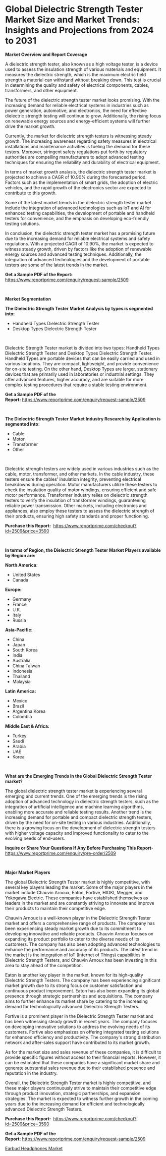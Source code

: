 <p><h1>Global Dielectric Strength Tester Market Size and Market Trends: Insights and Projections from 2024 to 2031</h1></p><p><strong>Market Overview and Report Coverage</strong></p>
<p><p>A dielectric strength tester, also known as a high voltage tester, is a device used to assess the insulation strength of various materials and equipment. It measures the dielectric strength, which is the maximum electric field strength a material can withstand without breaking down. This test is crucial in determining the quality and safety of electrical components, cables, transformers, and other equipment.</p><p>The future of the dielectric strength tester market looks promising. With the increasing demand for reliable electrical systems in industries such as power generation, automotive, and electronics, the need for effective dielectric strength testing will continue to grow. Additionally, the rising focus on renewable energy sources and energy-efficient systems will further drive the market growth.</p><p>Currently, the market for dielectric strength testers is witnessing steady growth. The increasing awareness regarding safety measures in electrical installations and maintenance activities is fueling the demand for these testers. Moreover, stringent safety regulations put forth by regulatory authorities are compelling manufacturers to adopt advanced testing techniques for ensuring the reliability and durability of electrical equipment.</p><p>In terms of market growth analysis, the dielectric strength tester market is projected to achieve a CAGR of 10.90% during the forecasted period. Factors such as the implementation of smart grids, the adoption of electric vehicles, and the rapid growth of the electronics sector are expected to contribute to this growth.</p><p>Some of the latest market trends in the dielectric strength tester market include the integration of advanced technologies such as IoT and AI for enhanced testing capabilities, the development of portable and handheld testers for convenience, and the emphasis on developing eco-friendly testing solutions.</p><p>In conclusion, the dielectric strength tester market has a promising future due to the increasing demand for reliable electrical systems and safety regulations. With a projected CAGR of 10.90%, the market is expected to witness steady growth, driven by factors like the adoption of renewable energy sources and advanced testing techniques. Additionally, the integration of advanced technologies and the development of portable testers are some of the latest trends in the market.</p></p>
<p><strong>Get a Sample PDF of the Report:</strong> <a href="https://www.reportprime.com/enquiry/request-sample/2509">https://www.reportprime.com/enquiry/request-sample/2509</a></p>
<p>&nbsp;</p>
<p><strong>Market Segmentation</strong></p>
<p><strong>The Dielectric Strength Tester Market Analysis by types is segmented into:</strong></p>
<p><ul><li>Handheld Types Dielectric Strength Tester</li><li>Desktop Types Dielectric Strength Tester</li></ul></p>
<p>&nbsp;</p>
<p><p>Dielectric Strength Tester market is divided into two types: Handheld Types Dielectric Strength Tester and Desktop Types Dielectric Strength Tester. Handheld Types are portable devices that can be easily carried and used in various locations. They are compact, lightweight, and provide convenience for on-site testing. On the other hand, Desktop Types are larger, stationary devices that are primarily used in laboratories or industrial settings. They offer advanced features, higher accuracy, and are suitable for more complex testing procedures that require a stable testing environment.</p></p>
<p><strong>Get a Sample PDF of the Report:</strong>&nbsp;<a href="https://www.reportprime.com/enquiry/request-sample/2509">https://www.reportprime.com/enquiry/request-sample/2509</a></p>
<p>&nbsp;</p>
<p><strong>The Dielectric Strength Tester Market Industry Research by Application is segmented into:</strong></p>
<p><ul><li>Cable</li><li>Motor</li><li>Transformer</li><li>Other</li></ul></p>
<p>&nbsp;</p>
<p><p>Dielectric strength testers are widely used in various industries such as the cable, motor, transformer, and other markets. In the cable industry, these testers ensure the cables' insulation integrity, preventing electrical breakdowns during operation. Motor manufacturers utilize these testers to check the insulation quality of motor windings, ensuring efficient and safe motor performance. Transformer industry relies on dielectric strength testers to verify the insulation of transformer windings, guaranteeing reliable power transmission. Other markets, including electronics and appliances, also employ these testers to assess the dielectric strength of their products, ensuring high safety standards and proper functioning.</p></p>
<p><strong>Purchase this Report:</strong>&nbsp; <a href="https://www.reportprime.com/checkout?id=2509&price=3590">https://www.reportprime.com/checkout?id=2509&price=3590</a></p>
<p>&nbsp;</p>
<p><strong>In terms of Region, the Dielectric Strength Tester Market Players available by Region are:</strong></p>
<p>
    <p> <strong> North America: </strong>
        <ul>
            <li>United States</li>
            <li>Canada</li>
        </ul>
        </p> 
    <p> <strong> Europe: </strong>
        <ul>
            <li>Germany</li>
            <li>France</li>
            <li>U.K.</li>
            <li>Italy</li>
            <li>Russia</li>
        </ul>
        </p> 
    <p> <strong> Asia-Pacific: </strong>
        <ul>
            <li>China</li>
            <li>Japan</li>
            <li>South Korea</li>
            <li>India</li>
            <li>Australia</li>
            <li>China Taiwan</li>
            <li>Indonesia</li>
            <li>Thailand</li>
            <li>Malaysia</li>
        </ul>
        </p> 
    <p> <strong> Latin America: </strong>
        <ul>
            <li>Mexico</li>
            <li>Brazil</li>
            <li>Argentina Korea</li>
            <li>Colombia</li>
        </ul>
        </p> 
    <p> <strong> Middle East & Africa: </strong>
        <ul>
            <li>Turkey</li>
            <li>Saudi</li>
            <li>Arabia</li>
            <li>UAE</li>
            <li>Korea</li>
        </ul>
    </p>
    </p>
<p>&nbsp;</p>
<p><strong>What are the Emerging Trends in the Global Dielectric Strength Tester market?</strong></p>
<p><p>The global dielectric strength tester market is experiencing several emerging and current trends. One of the emerging trends is the rising adoption of advanced technology in dielectric strength testers, such as the integration of artificial intelligence and machine learning algorithms, enabling more accurate and reliable testing results. Another trend is the increasing demand for portable and compact dielectric strength testers, driven by the need for on-site testing in various industries. Additionally, there is a growing focus on the development of dielectric strength testers with higher voltage capacity and improved functionality to cater to the evolving needs of end-users.</p></p>
<p><strong>Inquire or Share Your Questions If Any Before Purchasing This Report</strong>- <a href="https://www.reportprime.com/enquiry/pre-order/2509">https://www.reportprime.com/enquiry/pre-order/2509</a></p>
<p>&nbsp;</p>
<p><strong>Major Market Players</strong></p>
<p><p>The global Dielectric Strength Tester market is highly competitive, with several key players leading the market. Some of the major players in the market include Chauvin Arnoux, Eaton, Fortive, HIOKI, Megger, and Yokogawa Electric. These companies have established themselves as leaders in the market and are constantly striving to innovate and improve their products to maintain their competitive edge.</p><p>Chauvin Arnoux is a well-known player in the Dielectric Strength Tester market and offers a comprehensive range of products. The company has been experiencing steady market growth due to its commitment to developing innovative and reliable products. Chauvin Arnoux focuses on expanding its product portfolio to cater to the diverse needs of its customers. The company has also been adopting advanced technologies to enhance the performance and accuracy of its products. The latest trend in the market is the integration of IoT (Internet of Things) capabilities in Dielectric Strength Testers, and Chauvin Arnoux has been investing in this area to stay ahead of the competition.</p><p>Eaton is another key player in the market, known for its high-quality Dielectric Strength Testers. The company has been experiencing significant market growth due to its strong focus on customer satisfaction and continuous product improvement. Eaton has also been expanding its global presence through strategic partnerships and acquisitions. The company aims to further enhance its market share by catering to the increasing demand for technologically advanced Dielectric Strength Testers.</p><p>Fortive is a prominent player in the Dielectric Strength Tester market and has been witnessing steady growth in recent years. The company focuses on developing innovative solutions to address the evolving needs of its customers. Fortive also emphasizes on offering integrated testing solutions for enhanced efficiency and productivity. The company's strong distribution network and after-sales support have contributed to its market growth.</p><p>As for the market size and sales revenue of these companies, it is difficult to provide specific figures without access to their financial reports. However, it can be estimated that these companies have a significant market share and generate substantial sales revenue due to their established presence and reputation in the industry.</p><p>Overall, the Dielectric Strength Tester market is highly competitive, and these major players continuously strive to maintain their competitive edge through product innovation, strategic partnerships, and expansion strategies. The market is expected to witness further growth in the coming years due to the increasing demand for efficient and technologically advanced Dielectric Strength Testers.</p></p>
<p><strong>Purchase this Report:</strong>&nbsp;&nbsp;<a href="https://www.reportprime.com/checkout?id=2509&price=3590">https://www.reportprime.com/checkout?id=2509&price=3590</a></p>
<p></p>
<p><strong>Get a Sample PDF of the Report:</strong>&nbsp;<a href="https://www.reportprime.com/enquiry/request-sample/2509">https://www.reportprime.com/enquiry/request-sample/2509</a></p>
<p><p><a href="https://github.com/kuntayevaz/Market-Research-Report-List-2/blob/main/earbud-headphones-market.md">Earbud Headphones Market</a></p></p>